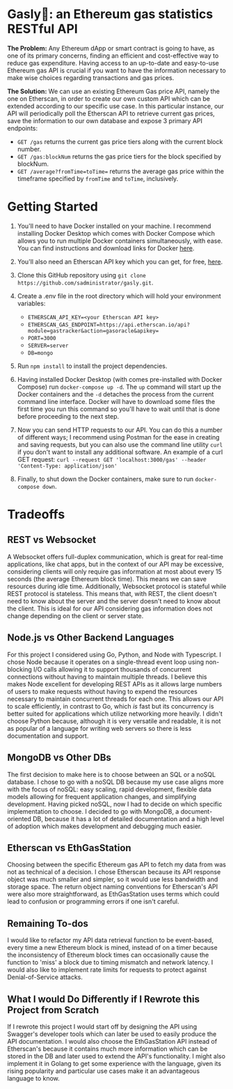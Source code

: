 # Gasly💨: an Ethereum gas statistics RESTful API
**The Problem:**
Any Ethereum dApp or smart contract is going to have, as one of its primary concerns, finding an efficient and cost-effective way to reduce gas expenditure. Having access to an up-to-date and easy-to-use Ethereum gas API is crucial if you want to have the information necessary to make wise choices regarding transactions and gas prices.

**The Solution:**
We can use an existing Ethereum Gas price API, namely the one on Etherscan, in order to create our own custom API which can be extended according to our specific use case. In this particular instance, our API will periodically poll the Etherscan API to retrieve current gas prices, save the information to our own database and expose 3 primary API endpoints:
 - `GET /gas` returns the current gas price tiers along with the current block number.
 - `GET /gas:blockNum` returns the gas price tiers for the block specified by blockNum.
 - `GET /average?fromTime=toTime=` returns the average gas price within the timeframe specified by `fromTime` and `toTime`, inclusively.

# Getting Started
1. You'll need to have Docker installed on your machine. I recommend installing Docker Desktop which comes with Docker Compose which allows you to run multiple Docker containers simultaneously, with ease. You can find instructions and download links for Docker [here](https://docs.docker.com/get-docker/).

2. You'll also need an Etherscan API key which you can get, for free, [here](https://etherscan.io/myapikey).

3. Clone this GitHub repository using `git clone https://github.com/sadministrator/gasly.git`.

4. Create a .env file in the root directory which will hold your environment variables:
   - `ETHERSCAN_API_KEY=<your Etherscan API key>`
   - `ETHERSCAN_GAS_ENDPOINT=https://api.etherscan.io/api?module=gastracker&action=gasoracle&apikey=`
   - `PORT=3000`
   - `SERVER=server`
   - `DB=mongo`

5. Run `npm install` to install the project dependencies.

6. Having installed Docker Desktop (with comes pre-installed with Docker Compose) run `docker-compose up -d`. The `up` command will start up the Docker containers and the `-d` detaches the process from the current command line interface. Docker will have to download some files the first time you run this command so you'll have to wait until that is done before proceeding to the next step.

7. Now you can send HTTP requests to our API. You can do this a number of different ways; I recommend using Postman for the ease in creating and saving requests, but you can also use the command line utility `curl` if you don't want to install any additional software. An example of a curl GET request: `curl --request GET 'localhost:3000/gas' --header 'Content-Type: application/json'`

8. Finally, to shut down the Docker containers, make sure to run `docker-compose down`.

# Tradeoffs
## REST vs Websocket
A Websocket offers full-duplex communication, which is great for real-time applications, like chat apps, but in the context of our API may be excessive, considering clients will only require gas information at most about every 15 seconds (the average Ethereum block time). This means we can save resources during idle time. Additionally, Websocket protocol is stateful while REST protocol is stateless. This means that, with REST, the client doesn't need to know about the server and the server doesn't need to know about the client. This is ideal for our API considering gas information does not change depending on the client or server state.

## Node.js vs Other Backend Languages
For this project I considered using Go, Python, and Node with Typescript. I chose Node because it operates on a single-thread event loop using non-blocking I/O calls allowing it to support thousands of concurrent connections without having to maintain multiple threads. I believe this makes Node excellent for developing REST APIs as it allows large numbers of users to make requests without having to expend the resources necessary to maintain concurrent threads for each one. This allows our API to scale efficiently, in contrast to Go, which *is* fast but its concurrency is better suited for applications which utilize networking more heavily. I didn't choose Python because, although it is very versatile and readable, it is not as popular of a language for writing web servers so there is less documentation and support.

## MongoDB vs Other DBs
The first decision to make here is to choose between an SQL or a noSQL database. I chose to go with a noSQL DB because my use case aligns more with the focus of noSQL: easy scaling, rapid development, flexible data models allowing for frequent application changes, and simplifying development. Having picked noSQL, now I had to decide on which specific implementation to choose. I decided to go with MongoDB, a document-oriented DB, because it has a lot of detailed documentation and a high level of adoption which makes development and debugging much easier.

## Etherscan vs EthGasStation
Choosing between the specific Ethereum gas API to fetch my data from was not as technical of a decision. I chose Etherscan because its API response object was much smaller and simpler, so it would use less bandwidth and storage space. The return object naming conventions for Etherscan's API were also more straightforward, as EthGasStation uses terms which could lead to confusion or programming errors if one isn't careful.

## Remaining To-dos
I would like to refactor my API data retrieval function to be event-based, every time a new Ethereum block is mined, instead of on a timer because the inconsistency of Ethereum block times can occasionally cause the function to 'miss' a block due to timing mismatch and network latency. I would also like to implement rate limits for requests to protect against Denial-of-Service attacks.

## What I would Do Differently if I Rewrote this Project from Scratch
If I rewrote this project I would start off by designing the API using Swagger's developer tools which can later be used to easily produce the API documentation. I would also choose the EthGasStation API instead of Etherscan's because it contains much more information which can be stored in the DB and later used to extend the API's functionality. I  might also implement it in Golang to get some experience with the language, given its rising popularity and particular use cases make it an advantageous language to know.
